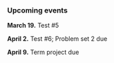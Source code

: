 
### Upcoming events

**March 19.**  Test #5

**April 2.**  Test #6; Problem set 2 due

**April 9.** Term project due
